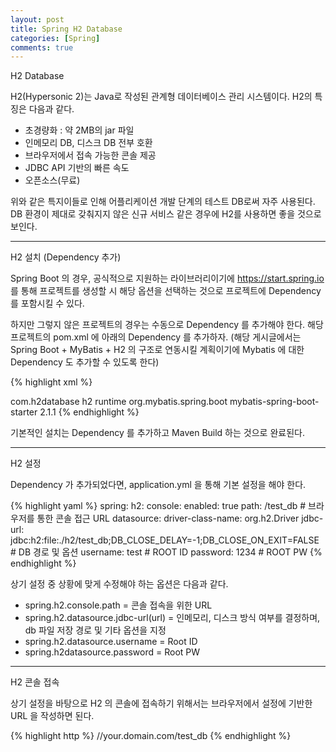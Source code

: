 ```yaml
---
layout: post
title: Spring H2 Database
categories: [Spring]
comments: true
---
```


H2 Database

H2(Hypersonic 2)는 Java로 작성된 관계형 데이터베이스 관리 시스템이다. H2의 특징은 다음과 같다.
- 초경량화 : 약 2MB의 jar 파일
- 인메모리 DB, 디스크 DB 전부 호환
- 브라우저에서 접속 가능한 콘솔 제공
- JDBC API 기반의 빠른 속도
- 오픈소스(무료)

위와 같은 특지이들로 인해 어플리케이션 개발 단계의 테스트 DB로써 자주 사용된다. DB 환경이 제대로 갖춰지지 않은 신규 서비스 같은 경우에 H2를 사용하면 좋을 것으로 보인다.

-------------

H2 설치 (Dependency 추가)

Spring Boot 의 경우, 공식적으로 지원하는 라이브러리이기에 https://start.spring.io 를 통해 프로젝트를 생성할 시 해당 옵션을 선택하는 것으로 프로젝트에 Dependency를 포함시킬 수 있다.

하지만 그렇지 않은 프로젝트의 경우는 수동으로 Dependency 를 추가해야 한다. 해당 프로젝트의 pom.xml 에 아래의 Dependency 를 추가하자.
(해당 게시글에서는 Spring Boot + MyBatis + H2 의 구조로 연동시킬 계획이기에 Mybatis 에 대한 Dependency 도 추가할 수 있도록 한다)

{% highlight xml %}
<!-- H2 -->
<dependency>
    <groupId>com.h2database</groupId>
    <artifactId>h2</artifactId>
    <scope>runtime</scope>
</dependency>
<!-- MyBatis -->
<dependency>
    <groupId>org.mybatis.spring.boot</groupId>
    <artifactId>mybatis-spring-boot-starter</artifactId>
    <version>2.1.1</version>
</dependency>
{% endhighlight %}

기본적인 설치는 Dependency 를 추가하고 Maven Build 하는 것으로 완료된다.

-------------

H2 설정

Dependency 가 추가되었다면, application.yml 을 통해 기본 설정을 해야 한다.

{% highlight yaml %}
spring:
  h2:
    console:
      enabled: true
      path: /test_db # 브라우저를 통한 콘솔 접근 URL
  datasource:
    driver-class-name: org.h2.Driver
    jdbc-url: jdbc:h2:file:./h2/test_db;DB_CLOSE_DELAY=-1;DB_CLOSE_ON_EXIT=FALSE # DB 경로 및 옵션
    username: test # ROOT ID
    password: 1234 # ROOT PW
{% endhighlight %}

상기 설정 중 상황에 맞게 수정해야 하는 옵션은 다음과 같다.
- spring.h2.console.path = 콘솔 접속을 위한 URL
- spring.h2.datasource.jdbc-url(url) = 인메모리, 디스크 방식 여부를 결정하며, db 파일 저장 경로 및 기타 옵션을 지정
- spring.h2.datasource.username = Root ID
- spring.h2datasource.password = Root PW

-------------

H2 콘솔 접속

상기 설정을 바탕으로 H2 의 콘솔에 접속하기 위해서는 브라우저에서 설정에 기반한 URL 을 작성하면 된다.

{% highlight http %}
//your.domain.com/test_db
{% endhighlight %}

